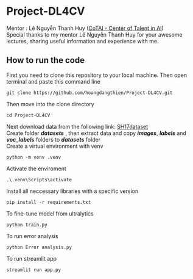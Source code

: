 # Project-DL4CV
Mentor : Lê Nguyễn Thanh Huy ([CoTAI - Center of Talent in AI](https://gem.cot.ai/))\
Special thanks to  my mentor Lê Nguyễn Thanh Huy for your awesome lectures, sharing useful information and experience with me.
## How to run the code
First you need to clone this repository to your local machine. Then open terminal and paste this command line
```
git clone https://github.com/hoangdangthien/Project-DL4CV.git
```
Then move into the clone directory
```
cd Project-DL4CV
```
Next download data from the following link:  [SH17dataset](https://www.kaggle.com/datasets/mugheesahmad/sh17-dataset-for-ppe-detection)\
Create folder ___datasets___ , then extract data and copy ___images___, ___labels___ and ___voc_labels___ folders to ___datasets___ folder\
Create a virtual environment with venv
```
python -m venv .venv
```
Activate the enviroment
```
.\.venv\Scripts\activate
```
Install all neccessary libraries with a specific version
```
pip install -r requirements.txt
```
To fine-tune model from ultralytics 
```
python train.py
```
To run error analysis
```
python Error analysis.py
```
To run streamlit app
```
streamlit run app.py
```
